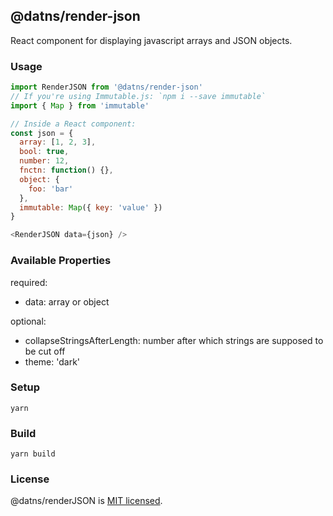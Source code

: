 ## @datns/render-json

React component for displaying javascript arrays and JSON objects.

### Usage

```javascript
import RenderJSON from '@datns/render-json'
// If you're using Immutable.js: `npm i --save immutable`
import { Map } from 'immutable'

// Inside a React component:
const json = {
  array: [1, 2, 3],
  bool: true,
  number: 12,
  fnctn: function() {},
  object: {
    foo: 'bar'
  },
  immutable: Map({ key: 'value' })
}

<RenderJSON data={json} />
```

### Available Properties

required:

- data: array or object

optional:

- collapseStringsAfterLength: number after which strings are supposed to be cut off
- theme: 'dark'


### Setup

```shell
yarn
```

### Build

```shell
yarn build
```

### License

@datns/renderJSON is [MIT licensed](./LICENSE).
